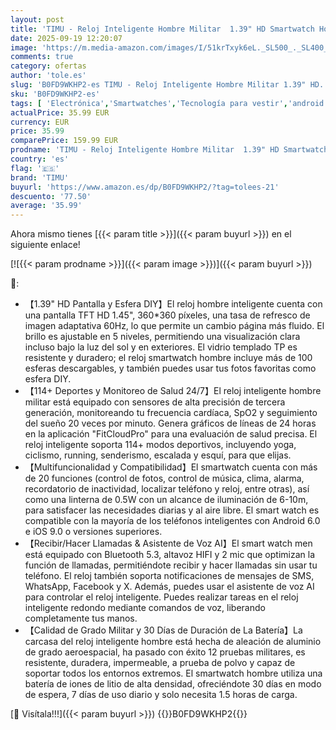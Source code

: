 ```yaml
---
layout: post
title: 'TIMU - Reloj Inteligente Hombre Militar  1.39" HD Smartwatch Hombre con Llamadas BT 5.3  114+ Modos Deportivos  24/7 Monitor de Sueño/Podómetro/Pulsómetro  IP68 Impermeable Pulsera Actividad para Android iOS'
date: 2025-09-19 12:20:07
image: 'https://m.media-amazon.com/images/I/51krTxyk6eL._SL500_._SL400_.jpg'
comments: true
category: ofertas
author: 'tole.es'
slug: 'B0FD9WKHP2-es TIMU - Reloj Inteligente Hombre Militar 1.39" HD...'
sku: 'B0FD9WKHP2-es'
tags: [ 'Electrónica','Smartwatches','Tecnología para vestir','android','timu','🇪🇸', ]
actualPrice: 35.99 EUR
currency: EUR
price: 35.99
comparePrice: 159.99 EUR
prodname: 'TIMU - Reloj Inteligente Hombre Militar  1.39" HD Smartwatch Hombre con Llamadas BT 5.3  114+ Modos Deportivos  24/7 Monitor de Sueño/Podómetro/Pulsómetro  IP68 Impermeable Pulsera Actividad para Android iOS'
country: 'es'
flag: '🇪🇸'
brand: 'TIMU'
buyurl: 'https://www.amazon.es/dp/B0FD9WKHP2/?tag=tolees-21'
descuento: '77.50'
average: '35.99'
---
```


Ahora mismo tienes [{{< param title >}}]({{< param buyurl >}}) en el siguiente enlace!

[![{{< param prodname >}}]({{< param image >}})]({{< param buyurl >}})

🔎:

- 【1.39" HD Pantalla y Esfera DIY】El reloj hombre inteligente cuenta con una pantalla TFT HD 1.45", 360*360 píxeles, una tasa de refresco de imagen adaptativa 60Hz, lo que permite un cambio página más fluido. El brillo es ajustable en 5 niveles, permitiendo una visualización clara incluso bajo la luz del sol y en exteriores. El vidrio templado TP es resistente y duradero; el reloj smartwatch hombre incluye más de 100 esferas descargables, y también puedes usar tus fotos favoritas como esfera DIY.
- 【114+ Deportes y Monitoreo de Salud 24/7】El reloj inteligente hombre militar está equipado con sensores de alta precisión de tercera generación, monitoreando tu frecuencia cardíaca, SpO2 y seguimiento del sueño 20 veces por minuto. Genera gráficos de líneas de 24 horas en la aplicación "FitCloudPro" para una evaluación de salud precisa. El reloj inteligente soporta 114+ modos deportivos, incluyendo yoga, ciclismo, running, senderismo, escalada y esquí, para que elijas.
- 【Multifuncionalidad y Compatibilidad】El smartwatch cuenta con más de 20 funciones (control de fotos, control de música, clima, alarma, recordatorio de inactividad, localizar teléfono y reloj, entre otras), así como una linterna de 0.5W con un alcance de iluminación de 6-10m, para satisfacer las necesidades diarias y al aire libre. El smart watch es compatible con la mayoría de los teléfonos inteligentes con Android 6.0 e iOS 9.0 o versiones superiores.
- 【Recibir/Hacer Llamadas & Asistente de Voz AI】El smart watch men está equipado con Bluetooth 5.3, altavoz HIFI y 2 mic que optimizan la función de llamadas, permitiéndote recibir y hacer llamadas sin usar tu teléfono. El reloj también soporta notificaciones de mensajes de SMS, WhatsApp, Facebook y X. Además, puedes usar el asistente de voz AI para controlar el reloj inteligente. Puedes realizar tareas en el reloj inteligente redondo mediante comandos de voz, liberando completamente tus manos.
- 【Calidad de Grado Militar y 30 Días de Duración de La Batería】La carcasa del reloj inteligente hombre está hecha de aleación de aluminio de grado aeroespacial, ha pasado con éxito 12 pruebas militares, es resistente, duradera, impermeable, a prueba de polvo y capaz de soportar todos los entornos extremos. El smartwatch hombre utiliza una batería de iones de litio de alta densidad, ofreciéndote 30 días en modo de espera, 7 días de uso diario y solo necesita 1.5 horas de carga.

[🛒 Visítala!!!]({{< param buyurl >}})
{{<world>}}B0FD9WKHP2{{</world>}}
